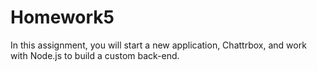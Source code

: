 # Homework5
In this assignment, you will start a new application, Chattrbox, and work with Node.js to build a custom back-end.
